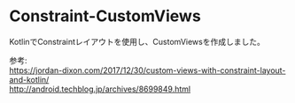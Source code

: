 # Constraint-CustomViews

KotlinでConstraintレイアウトを使用し、CustomViewsを作成しました。  

参考:  
https://jordan-dixon.com/2017/12/30/custom-views-with-constraint-layout-and-kotlin/  
http://android.techblog.jp/archives/8699849.html  
